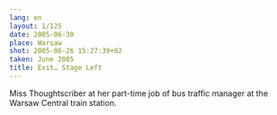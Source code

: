 ```yaml
---
lang: en
layout: 1/125
date: 2005-06-30
place: Warsaw
shot: 2005-06-26 15:27:39+02
taken: June 2005
title: Exit… Stage Left
---
```


Miss Thoughtscriber at her part-time job of bus traffic manager at the Warsaw Central train station.
